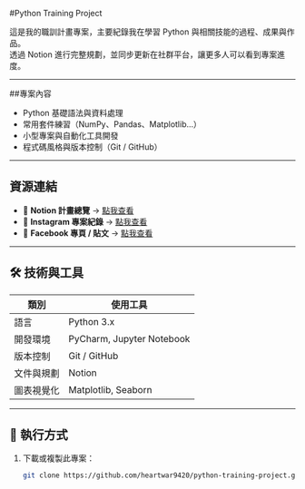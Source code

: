 #Python Training Project

這是我的職訓計畫專案，主要紀錄我在學習 Python 與相關技能的過程、成果與作品。  
透過 Notion 進行完整規劃，並同步更新在社群平台，讓更多人可以看到專案進度。

---

##專案內容
- Python 基礎語法與資料處理
- 常用套件練習（NumPy、Pandas、Matplotlib...）
- 小型專案與自動化工具開發
- 程式碼風格與版本控制（Git / GitHub）

---


## 資源連結
- 📝 **Notion 計畫總覽** → [點我查看](https://www.notion.so/23bd9f743068809183f8fdbf859f45d1)
- 📱 **Instagram 專案紀錄** → [點我查看](https://www.instagram.com/junlog1001?igsh=MXE3Y280NWoxM2UxZg%3D%3D&utm_source=qr)
- 📸 **Facebook 專頁 / 貼文** → [點我查看](https://www.facebook.com/share/15xgqNA2v7/?mibextid=wwXIfr)

---

## 🛠 技術與工具
| 類別 | 使用工具 |
|------|---------|
| 語言 | Python 3.x |
| 開發環境 | PyCharm, Jupyter Notebook |
| 版本控制 | Git / GitHub |
| 文件與規劃 | Notion |
| 圖表視覺化 | Matplotlib, Seaborn |

---

## 🚀 執行方式
1. 下載或複製此專案：
   ```bash
   git clone https://github.com/heartwar9420/python-training-project.git
